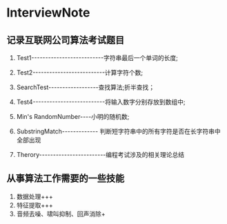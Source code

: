 # InterviewNote
## 记录互联网公司算法考试题目    


1. Test1--------------------------字符串最后一个单词的长度;
2. Test2--------------------------计算字符个数;
3. SearchTest------------------查找算法;折半查找；
4. Test4--------------------------将输入数字分别存放到数组中;  
5. Min's RandomNumber----小明的随机数;
6. SubstringMatch------------- 判断短字符串中的所有字符是否在长字符串中全部出现  

7. Therory------------------------编程考试涉及的相关理论总结

## 从事算法工作需要的一些技能
1. 数据处理+++
2. 特征提取+++
3. 音频去噪、啸叫抑制、回声消除+